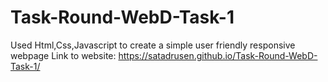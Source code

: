 # Task-Round-WebD-Task-1
Used Html,Css,Javascript to create a simple user friendly responsive webpage
Link to website: https://satadrusen.github.io/Task-Round-WebD-Task-1/
